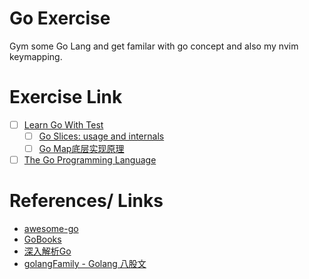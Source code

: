 # Go Exercise

Gym some Go Lang and get familar with go concept and also my nvim keymapping.

# Exercise Link
- [ ] [Learn Go With Test](https://quii.gitbook.io/learn-go-with-tests) 
    - [ ] [Go Slices: usage and internals](https://go.dev/blog/slices-intro)
    - [ ] [Go Map底层实现原理](https://zhuanlan.zhihu.com/p/495998623)
- [ ] [The Go Programming Language](https://www.amazon.com/Programming-Language-Addison-Wesley-Professional-Computing/dp/0134190440)
# References/ Links
- [awesome-go](https://github.com/avelino/awesome-go)
- [GoBooks](https://github.com/dariubs/GoBooks)
- [深入解析Go](https://tiancaiamao.gitbooks.io/go-internals/content/zh/)
- [golangFamily - Golang 八股文](https://github.com/xiaobaiTech/golangFamily?tab=readme-ov-file)
